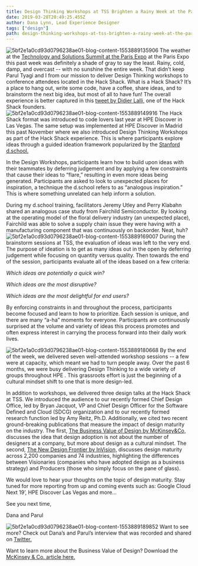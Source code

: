 ```yaml
---
title: Design Thinking Workshops at TSS Brighten a Rainy Week at the Paris Expo
date: 2019-03-28T20:49:25.455Z
author: Dana Lynn, Lead Experience Designer 
tags: ["design"]
path: design-thinking-workshops-at-tss-brighten-a-rainy-week-at-the-paris-expo
---
```

![5bf2e1a0cd93d0796238ae01-blog-content-1553889135906](https://hpe-developer-portal.s3.amazonaws.com/uploads/media/2019/3/dana-paris-from-chris-1553889135905.jpg)
The weather at the [Technology and Solutions Summit at the Paris Expo](http://h41382.www4.hpe.com/tss/)  at the Paris Expo this past week was definitely a shade of gray to say the least. Rainy, cold, damp, and overcast -- with no sunshine the entire week. That didn’t keep Parul Tyagi and I from our mission to deliver Design Thinking workshops to conference attendees located in the Hack Shack. What is a Hack Shack? It’s a place to hang out, write some code, have a coffee, share ideas, and to brainstorm the next big idea, but most of all to have fun! The overall experience is better captured in this [tweet by Didier Lalli,](http://twitter.com/SBUCloud/status/1106149221701468166/video/1) one of the Hack Shack founders.![5bf2e1a0cd93d0796238ae01-blog-content-1553889149916](https://hpe-developer-portal.s3.amazonaws.com/uploads/media/2019/3/dana-hack-shack-from-chris-1553889149915.jpg)
The Hack Shack format was introduced to code lovers last year at HPE Discover in Las Vegas. The same setup was implemented at HPE Discover in Madrid this past November where we also introduced Design Thinking Workshops as part of the Hack Shack experience. This is where participants explore ideas through a guided ideation framework popularized by the [Stanford d.school.](http://dschool.stanford.edu/)

In the Design Workshops, participants learn how to build upon ideas with their teammates by deferring judgement and by applying a few constraints that cause their ideas to “flare,” resulting in even more ideas being generated. Participants are asked to look to unexpected places for inspiration, a technique the d.school refers to as “analogous inspiration.” This is where something unrelated can help inform a solution. 

During my d.school training, facilitators Jeremy Utley and Perry Klabahn shared an analogous case study from Fairchild Semiconductor. By looking at the operating model of the floral delivery industry (an unexpected place), Fairchild was able to solve a supply chain issue they were having with a manufacturing component that was continuously on backorder. Neat, huh? 
![5bf2e1a0cd93d0796238ae01-blog-content-1553889169007](https://hpe-developer-portal.s3.amazonaws.com/uploads/media/2019/3/dana-accessory-table-from-chris-1553889169006.jpg)
During the brainstorm sessions at TSS, the evaluation of ideas was left to the very end. The purpose of ideation is to get as many ideas out in the open by deferring judgement while focusing on quantity versus quality. Then towards the end of the session, participants evaluate all of the ideas based on a few criteria: 

*Which ideas are potentially a quick win?*

*Which ideas are the most disruptive?*

*Which ideas are the most delightful for end users?*

By enforcing constraints in and throughout the process, participants become focused and learn to how to prioritize. Each session is unique, and there are many “a-ha” moments for everyone. Participants are continuously surprised at the volume and variety of ideas this process promotes and often express interest in carrying the process forward into their daily work lives. 

![5bf2e1a0cd93d0796238ae01-blog-content-1553889180668](https://hpe-developer-portal.s3.amazonaws.com/uploads/media/2019/3/dana-blond-woman-from-chris-1553889180664.jpg)
By the end of the week, we delivered seven well-attended workshop sessions  -- a few were at capacity, which meant we had to turn people away. Over the past 6 months, we were busy delivering Design Thinking to a wide variety of groups throughout HPE . This grassroots effort is just the beginning of a cultural mindset shift to one that is more design-led.
 
In addition to workshops, we delivered three design talks at the Hack Shack at TSS. We introduced the audience to our recently formed Chief Design Office, led by Bryan Jacquot, VP and Chief Design Officer for the Software Defined and Cloud (SDCG) organization and to our recently formed research function led by Amy Reitz, Ph.D. Additionally, we cited two recent ground-breaking publications that measure the impact of design maturity on the industry. The first, [The Business Value of Design by McKinsey&Co,](http://www.mckinsey.com/business-functions/mckinsey-design/our-insights/the-business-value-of-design) discusses the idea that design adoption is not about the number of designers at a company, but more about design as a cultural mindset. The second, [The New Design Frontier by InVision,](http://www.invisionapp.com/design-better/design-maturity-model/) discusses design maturity across 2,200 companies and 74 industries, highlighting the differences between Visionaries (companies who have adopted design as a business strategy) and Producers (those who simply focus on the pane of glass). 

We would love to hear your thoughts on the topic of design maturity. Stay tuned for more reporting from up and coming events such as: Google Cloud Next 19’, HPE Discover Las Vegas and more… 

See you next time, 

Dana and Parul



![5bf2e1a0cd93d0796238ae01-blog-content-1553889189852](https://hpe-developer-portal.s3.amazonaws.com/uploads/media/2019/3/dana-and-parul-from-chris-1553889189849.jpg)
Want to see more? Check out Dana’s and Parul’s interview that was recorded and shared on [Twitter.](http://twitter.com/SBUCloud/status/1105771231008247809)

Want to learn more about the Business Value of Design? Download the [McKinsey & Co. article here.](https://www.mckinsey.com/~/media/McKinsey/Business%20Functions/McKinsey%20Design/Our%20insights/The%20business%20value%20of%20design/The-business-value-of-design-vF.ashx )
